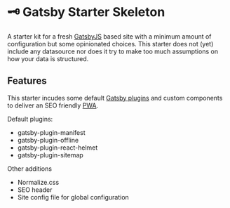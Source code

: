 # 🗝 Gatsby Starter Skeleton
A starter kit for a fresh [GatsbyJS](https://www.gatsbyjs.org/) based site with a minimum amount of configuration but some opinionated choices. This starter does not (yet) include any datasource nor does it try to make too much assumptions on how your data is structured.

## Features
This starter incudes some default [Gatsby plugins](https://www.gatsbyjs.org/docs/plugins/) and custom components to deliver an SEO friendly [PWA](https://developers.google.com/web/progressive-web-apps/).

Default plugins: 
* gatsby-plugin-manifest
* gatsby-plugin-offline
* gatsby-plugin-react-helmet
* gatsby-plugin-sitemap

Other additions
* Normalize.css
* SEO header
* Site config file for global configuration
